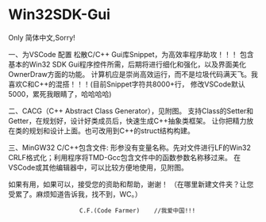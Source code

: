 # Win32SDK-Gui
Only 简体中文,Sorry!

一、为VSCode 配置 松散C/C++ Gui库Snippet，为高效率程序助攻！！！
   包含基本的Win32 SDK Gui程序控件所需，后期将进行细化和强化，以及界面美化OwnerDraw方面的功能。
计算机应是崇尚高效运行，而不是垃圾代码满天飞。我喜欢C和C++的混搭！！！(目前Snippet字符共8000+行，
修改VSCode默认5000，累死我眼睛了，哈哈哈哈)

二、CACG（C++ Abstract Class Generator），见附图。
    支持Class的Setter和Getter，在规划好，设计好类成员后，快速生成C++抽象类框架。
让你把精力放在类的规划和设计上面。也可改用到C++的struct结构构建。

三、MinGW32 C/C++包含文件:
     形参没有变量名称。先对文件进行LF的Win32 CRLF格式化；利用程序将TMD-Gcc包含文件中的函数参数名称移过来。
在VSCode或其他编辑器中，可以比较方便地使用，见附图。

如果有用，如果可以，接受您的资助和帮助，谢谢！
（在哪里新建文件夹？让您受累了。麻烦知道告诉我，找不到，WC。）


                        C.F.(Code Farmer)    //我爱中国!!!  
